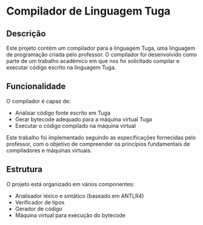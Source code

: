 # Compilador de Linguagem Tuga

## Descrição
Este projeto contém um compilador para a linguagem Tuga, uma linguagem de programação criada pelo professor.
O compilador foi desenvolvido como parte de um trabalho académico em que nos foi solicitado compilar e executar código escrito na linguagem Tuga.

## Funcionalidade
O compilador é capaz de:
- Analisar código fonte escrito em Tuga
- Gerar bytecode adequado para a máquina virtual Tuga
- Executar o código compilado na máquina virtual

Este trabalho foi implementado seguindo as especificações fornecidas pelo professor, com o objetivo de compreender os princípios fundamentais de compiladores e máquinas virtuais.

## Estrutura
O projeto está organizado em vários componentes:
- Analisador léxico e sintático (baseado em ANTLR4)
- Verificador de tipos
- Gerador de código
- Máquina virtual para execução do bytecode